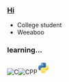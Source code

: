 ### [Hi](https://www.youtube.com/watch?v=a0YrCABCOEY)

<ul>
  <li>College student</li>
  <li>Weeaboo</li>
  </ul>

### learning...

<img src="https://img.icons8.com/color/452/c-programming.png" alt="C" width="30"/><img src="https://upload.wikimedia.org/wikipedia/commons/thumb/1/18/ISO_C%2B%2B_Logo.svg/1822px-ISO_C%2B%2B_Logo.svg.png" alt="CPP" width="26"/><img src="https://raw.githubusercontent.com/devicons/devicon/master/icons/python/python-original.svg" alt="Python" width="30"/>



